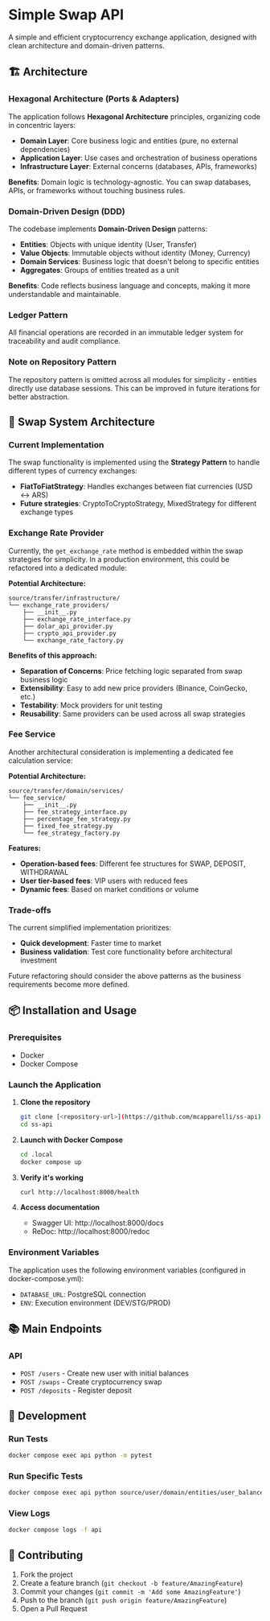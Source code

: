 # Simple Swap API

A simple and efficient cryptocurrency exchange application, designed with clean architecture and domain-driven patterns.

## 🏗️ Architecture

### Hexagonal Architecture (Ports & Adapters)

The application follows **Hexagonal Architecture** principles, organizing code in concentric layers:

-   **Domain Layer**: Core business logic and entities (pure, no external dependencies)
-   **Application Layer**: Use cases and orchestration of business operations
-   **Infrastructure Layer**: External concerns (databases, APIs, frameworks)

**Benefits**: Domain logic is technology-agnostic. You can swap databases, APIs, or frameworks without touching business rules.

### Domain-Driven Design (DDD)

The codebase implements **Domain-Driven Design** patterns:

-   **Entities**: Objects with unique identity (User, Transfer)
-   **Value Objects**: Immutable objects without identity (Money, Currency)
-   **Domain Services**: Business logic that doesn't belong to specific entities
-   **Aggregates**: Groups of entities treated as a unit

**Benefits**: Code reflects business language and concepts, making it more understandable and maintainable.

### Ledger Pattern

All financial operations are recorded in an immutable ledger system for traceability and audit compliance.

### Note on Repository Pattern

The repository pattern is omitted across all modules for simplicity - entities directly use database sessions. This can be improved in future iterations for better abstraction.

## 🔄 Swap System Architecture

### Current Implementation

The swap functionality is implemented using the **Strategy Pattern** to handle different types of currency exchanges:

-   **FiatToFiatStrategy**: Handles exchanges between fiat currencies (USD ↔ ARS)
-   **Future strategies**: CryptoToCryptoStrategy, MixedStrategy for different exchange types

### Exchange Rate Provider

Currently, the `get_exchange_rate` method is embedded within the swap strategies for simplicity. In a production environment, this could be refactored into a dedicated module:

**Potential Architecture:**

```
source/transfer/infrastructure/
└── exchange_rate_providers/
    ├── __init__.py
    ├── exchange_rate_interface.py
    ├── dolar_api_provider.py
    ├── crypto_api_provider.py
    └── exchange_rate_factory.py
```

**Benefits of this approach:**

-   **Separation of Concerns**: Price fetching logic separated from swap business logic
-   **Extensibility**: Easy to add new price providers (Binance, CoinGecko, etc.)
-   **Testability**: Mock providers for unit testing
-   **Reusability**: Same providers can be used across all swap strategies

### Fee Service

Another architectural consideration is implementing a dedicated fee calculation service:

**Potential Architecture:**

```
source/transfer/domain/services/
└── fee_service/
    ├── __init__.py
    ├── fee_strategy_interface.py
    ├── percentage_fee_strategy.py
    ├── fixed_fee_strategy.py
    └── fee_strategy_factory.py
```

**Features:**

-   **Operation-based fees**: Different fee structures for SWAP, DEPOSIT, WITHDRAWAL
-   **User tier-based fees**: VIP users with reduced fees
-   **Dynamic fees**: Based on market conditions or volume

### Trade-offs

The current simplified implementation prioritizes:

-   **Quick development**: Faster time to market
-   **Business validation**: Test core functionality before architectural investment

Future refactoring should consider the above patterns as the business requirements become more defined.

## 📦 Installation and Usage

### Prerequisites

-   Docker
-   Docker Compose

### Launch the Application

1. **Clone the repository**

    ```bash
    git clone [<repository-url>](https://github.com/mcapparelli/ss-api)
    cd ss-api
    ```

2. **Launch with Docker Compose**

    ```bash
    cd .local
    docker compose up
    ```

3. **Verify it's working**

    ```bash
    curl http://localhost:8000/health
    ```

4. **Access documentation**
    - Swagger UI: http://localhost:8000/docs
    - ReDoc: http://localhost:8000/redoc

### Environment Variables

The application uses the following environment variables (configured in docker-compose.yml):

-   `DATABASE_URL`: PostgreSQL connection
-   `ENV`: Execution environment (DEV/STG/PROD)

## 📚 Main Endpoints

### API

-   `POST /users` - Create new user with initial balances
-   `POST /swaps` - Create cryptocurrency swap
-   `POST /deposits` - Register deposit

## 🔧 Development

### Run Tests

```bash
docker compose exec api python -m pytest
```

### Run Specific Tests

```bash
docker compose exec api python source/user/domain/entities/user_balance/user_balance_entity_test.py
```

### View Logs

```bash
docker compose logs -f api
```

## 🤝 Contributing

1. Fork the project
2. Create a feature branch (`git checkout -b feature/AmazingFeature`)
3. Commit your changes (`git commit -m 'Add some AmazingFeature'`)
4. Push to the branch (`git push origin feature/AmazingFeature`)
5. Open a Pull Request
